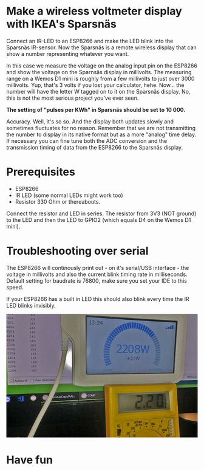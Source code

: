 # Make a wireless voltmeter display with IKEA's Sparsnäs

Connect an IR-LED to an ESP8266 and make the LED blink into the Sparsnäs IR-sensor. Now the Sparsnäs is a remote wireless display that can show a number representing whatever you want. 

In this case we measure the voltage on the analog input pin on the ESP8266 and show the voltage on the Sparnsäs display in millivolts. The measuring range on a Wemos D1 mini is roughly from a few millivolts to just over 3000 millivolts. Yup, that's 3 volts if you lost your calculator, hehe. Now... the number will have the letter W tagged on to it on the Sparsnäs display. No, this is not the most serious project you've ever seen.

__The setting of "pulses per KWh" in Sparsnäs should be set to 10 000.__

Accuracy. Well, it's so so. And the display both updates slowly and sometimes fluctuates for no reason. Remember that we are not transmitting the number to display in its native format but as a more "analog" time delay. If necessary you can fine tune both the ADC conversion and the transmission timing of data from the ESP8266 to the Sparsnäs display.


# Prerequisites

- ESP8266
- IR LED (some normal LEDs might work too)
- Resistor 330 Ohm or thereabouts.

Connect the resistor and LED in series. The resistor from 3V3 (NOT ground) to the LED and then the LED to GPIO2 (which equals D4 on the Wemos D1 mini).

# Troubleshooting over serial

The ESP8266 will continously print out - on it's serial/USB interface - the voltage in millivolts and also the current blink timing rate in milliseconds. Default setting for baudrate is 76800, make sure you set your IDE to this speed.


If your ESP8266 has a built in LED this should also blink every time the IR LED blinks invisibly.


![Display](display.jpg)

# Have fun

